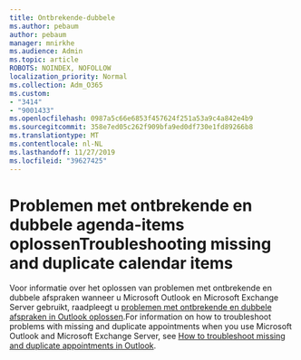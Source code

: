 ```yaml
---
title: Ontbrekende-dubbele
ms.author: pebaum
author: pebaum
manager: mnirkhe
ms.audience: Admin
ms.topic: article
ROBOTS: NOINDEX, NOFOLLOW
localization_priority: Normal
ms.collection: Adm_O365
ms.custom:
- "3414"
- "9001433"
ms.openlocfilehash: 0987a5c66e6853f457624f251a53a9c4a842e4b9
ms.sourcegitcommit: 358e7ed05c262f909bfa9ed0df730e1fd89266b8
ms.translationtype: MT
ms.contentlocale: nl-NL
ms.lasthandoff: 11/27/2019
ms.locfileid: "39627425"
---
```

# <a name="troubleshooting-missing-and-duplicate-calendar-items"></a><span data-ttu-id="3f7de-102">Problemen met ontbrekende en dubbele agenda-items oplossen</span><span class="sxs-lookup"><span data-stu-id="3f7de-102">Troubleshooting missing and duplicate calendar items</span></span>

<span data-ttu-id="3f7de-103">Voor informatie over het oplossen van problemen met ontbrekende en dubbele afspraken wanneer u Microsoft Outlook en Microsoft Exchange Server gebruikt, raadpleegt u [problemen met ontbrekende en dubbele afspraken in Outlook oplossen](https://support.microsoft.com/help/890436/how-to-troubleshoot-missing-and-duplicate-appointments-in-outlook).</span><span class="sxs-lookup"><span data-stu-id="3f7de-103">For information on how to troubleshoot problems with missing and duplicate appointments when you use Microsoft Outlook and Microsoft Exchange Server, see [How to troubleshoot missing and duplicate appointments in Outlook](https://support.microsoft.com/help/890436/how-to-troubleshoot-missing-and-duplicate-appointments-in-outlook).</span></span>